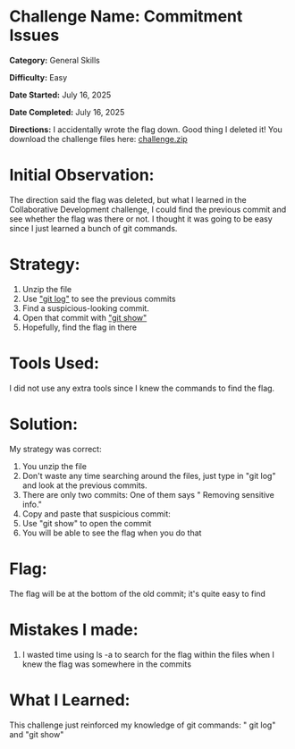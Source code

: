 # Challenge Name: Commitment Issues 

**Category:** General Skills

**Difficulty:** Easy

**Date Started:** July 16, 2025

**Date Completed:** July 16, 2025

**Directions:** I accidentally wrote the flag down. Good thing I deleted it! You download the challenge files here: [challenge.zip](https://artifacts.picoctf.net/c_titan/75/challenge.zip)


 # Initial Observation: 
The direction said the flag was deleted, but what I learned in the Collaborative Development challenge, I could find the previous commit and see whether the flag was there or not. I thought it was going to be easy since I just learned a bunch of git commands.

 # Strategy:
 1. Unzip the file
 2. Use ["git log"](https://careerkarma.com/blog/git-log/) to see the previous commits
 3. Find a suspicious-looking commit.
 4. Open that commit with ["git show"](https://www.atlassian.com/git/tutorials/git-show)
 5. Hopefully, find the flag in there

 # Tools Used:
 I did not use any extra tools since I knew the commands to find the flag. 

# Solution: 
My strategy was correct: 

1. You unzip the file
2. Don't waste any time searching around the files, just type in "git log" and look at the previous commits.
3. There are only two commits: One of them says " Removing sensitive info."
4. Copy and paste that suspicious commit:
5. Use "git show" to open the commit
6. You will be able to see the flag when you do that

# Flag: 
The flag will be at the bottom of the old commit; it's quite easy to find

# Mistakes I made:
1. I wasted time using ls -a to search for the flag within the files when I knew the flag was somewhere in the commits 
   
# What I Learned:
This challenge just reinforced my knowledge of git commands: " git log" and "git show" 

